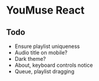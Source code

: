 # YouMuse React

## Todo

* Ensure playlist uniqueness
* Audio title on mobile?
* Dark theme?
* About, keyboard controls notice
* Queue, playlist dragging

